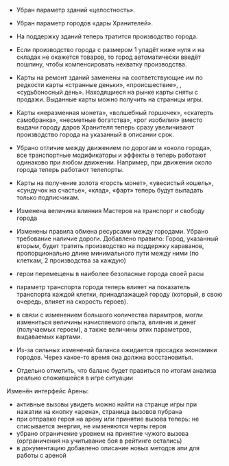 

- Убран параметр зданий «целостность».
- Убран параметр городов «дары Хранителей».
- На поддержку зданий теперь тратится производство города.
- Если производство города с размером 1 упадёт ниже нуля и на складах не окажется товаров, то город автоматически введёт пошлину, чтобы компенсировать нехватку производства.
- Карты на ремонт зданий заменены на соответствующие им по редкости карты «странные деньки», «происшествие», , «судьбоносный день». Находящиеся на рынке карты сняты с продажи. Выданные карты можно получить на страницы игры.
- Карты «неразменная монета», «волшебный горшочек», «скатерть самобранка», «несметные богатства», «рог изобилия» вместо выдачи городу даров Хранителя теперь сразу увеличивают производство города на указанный в описании срок.
- Убрано отличие между движением по дорогам и «около города», все транспортные модификаторы и эффекты в теперь работают одинаково при любом движении. Например, при движении около города теперь работают телепорты.
- Карты на получение золота «горсть монет», «увесистый кошель», «сундучок на счастье», «клад», «фарт» теперь будут выпадать только подписчикам.
- Изменена величина влияния Мастеров на транспорт и свободу города
- Изменены правила обмена ресурсами между городами. Убрано требование наличие дороги. Добавлено правило: Город, указанный вторым, будет тратить производство на поддержку караванов, пропорционально длине минимального пути между ними (по клеткам, 2 производства за каждую)
- герои перемещены в наиболее безопасные города своей расы
- параметр транспорта города теперь влияет на показатель транспорта каждой клетки, принадлажащей городу (который, в свою очередь, влияет на скорость героев).
- в связи с изменением большого количества парамтров, могли измениться величины начисляемого опыта, влияния и денег (получаемых героем), а также величины этих параметров, выдаваемых картами.

- Из-за сильных изменений баланса ожидается просадка экономики городов. Через какое-то время она должна восстановитья.
- Отдельно отметить, что баланс будет правиться по итогам анализа реально сложившейся в игре ситуации

Изменён интерфейс Арены:

- активные вызовы увидеть можно найти на странце игры при нажатии на кнопку «арена», страница вызовов пубрана
- при отправке героя на арену или принятие вызова теперь: не списывается энергия, не имзеняются черты героя
- убрано ограничение уровнем на принятие чужого вызова (орграничения на учитывание боя в рейтинге остались)
- в документацию добавлено описание новых методов апи для работы с ареной